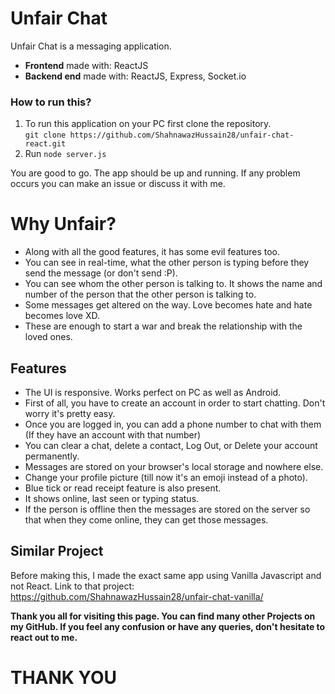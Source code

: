 # Unfair Chat

Unfair Chat is a messaging application.
- **Frontend** made with: ReactJS
- **Backend end** made with: ReactJS, Express, Socket.io

### How to run this?
1. To run this application on your PC first clone the repository. <br/>
  `git clone https://github.com/ShahnawazHussain28/unfair-chat-react.git`
2. Run `node server.js`

You are good to go. The app should be up and running. If any problem occurs you can make an issue or discuss it with me.


# **Why Unfair?**
- Along with all the good features, it has some evil features too.
- You can see in real-time, what the other person is typing before they send the message (or don't send :P).
- You can see whom the other person is talking to. It shows the name and number of the person that the other person is talking to.
- Some messages get altered on the way. Love becomes hate and hate becomes love XD.
- These are enough to start a war and break the relationship with the loved ones.

## Features
- The UI is responsive. Works perfect on PC as well as Android.
- First of all, you have to create an account in order to start chatting. Don't worry it's pretty easy.
- Once you are logged in, you can add a phone number to chat with them (If they have an account with that number)
- You can clear a chat, delete a contact, Log Out, or Delete your account permanently.
- Messages are stored on your browser's local storage and nowhere else.
- Change your profile picture (till now it's an emoji instead of a photo).
- Blue tick or read receipt feature is also present.
- It shows online, last seen or typing status.
- If the person is offline then the messages are stored on the server so that when they come online, they can get those messages.


## Similar Project
Before making this, I made the exact same app using Vanilla Javascript and not React.
Link to that project: https://github.com/ShahnawazHussain28/unfair-chat-vanilla/

**Thank you all for visiting this page. You can find many other Projects on my GitHub. If you feel any confusion or have any queries, don't hesitate to react out to me.**
# THANK YOU
